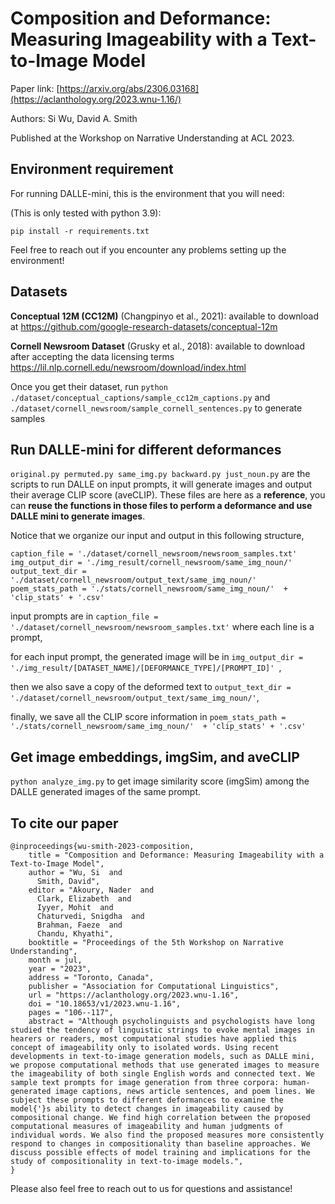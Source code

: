 # Composition and Deformance: Measuring Imageability with a Text-to-Image Model 

Paper link: [https://arxiv.org/abs/2306.03168](https://aclanthology.org/2023.wnu-1.16/)

Authors: Si Wu, David A. Smith

Published at the Workshop on Narrative Understanding at ACL 2023.

## Environment requirement
For running DALLE-mini, this is the environment that you will need:

(This is only tested with python 3.9):

```pip install -r requirements.txt```

Feel free to reach out if you encounter any problems setting up the environment!

## Datasets
**Conceptual 12M (CC12M)** (Changpinyo et al., 2021): available to download at https://github.com/google-research-datasets/conceptual-12m

**Cornell Newsroom Dataset** (Grusky et al., 2018): available to download after accepting the data licensing terms https://lil.nlp.cornell.edu/newsroom/download/index.html


Once you get their dataset, run
```python ./dataset/conceptual_captions/sample_cc12m_captions.py``` 
and
```./dataset/cornell_newsroom/sample_cornell_sentences.py```
to generate samples

## Run DALLE-mini for different deformances
```original.py permuted.py same_img.py backward.py just_noun.py``` are the scripts to run DALLE on input prompts, it will generate images and output their average CLIP score (aveCLIP). These files are here as a __reference__, you can __reuse the functions in those files to perform a deformance and use DALLE mini to generate images__. 


Notice that we organize our input and output in this following structure, 
```
caption_file = './dataset/cornell_newsroom/newsroom_samples.txt'
img_output_dir = './img_result/cornell_newsroom/same_img_noun/' 
output_text_dir = './dataset/cornell_newsroom/output_text/same_img_noun/'
poem_stats_path = './stats/cornell_newsroom/same_img_noun/'  + 'clip_stats' + '.csv'
```
input prompts are in ```caption_file = './dataset/cornell_newsroom/newsroom_samples.txt'``` where each line is a prompt,

for each input prompt, the generated image will be in ```img_output_dir = './img_result/[DATASET_NAME]/[DEFORMANCE_TYPE]/[PROMPT_ID]' ```,

then we also save a copy of the deformed text to ```output_text_dir = './dataset/cornell_newsroom/output_text/same_img_noun/'```,

finally, we save all the CLIP score information in ```poem_stats_path = './stats/cornell_newsroom/same_img_noun/'  + 'clip_stats' + '.csv'```



## Get image embeddings, imgSim, and aveCLIP
```python analyze_img.py``` to get image similarity score (imgSim) among the DALLE generated images of the same prompt. 


## To cite our paper
```
@inproceedings{wu-smith-2023-composition,
    title = "Composition and Deformance: Measuring Imageability with a Text-to-Image Model",
    author = "Wu, Si  and
      Smith, David",
    editor = "Akoury, Nader  and
      Clark, Elizabeth  and
      Iyyer, Mohit  and
      Chaturvedi, Snigdha  and
      Brahman, Faeze  and
      Chandu, Khyathi",
    booktitle = "Proceedings of the 5th Workshop on Narrative Understanding",
    month = jul,
    year = "2023",
    address = "Toronto, Canada",
    publisher = "Association for Computational Linguistics",
    url = "https://aclanthology.org/2023.wnu-1.16",
    doi = "10.18653/v1/2023.wnu-1.16",
    pages = "106--117",
    abstract = "Although psycholinguists and psychologists have long studied the tendency of linguistic strings to evoke mental images in hearers or readers, most computational studies have applied this concept of imageability only to isolated words. Using recent developments in text-to-image generation models, such as DALLE mini, we propose computational methods that use generated images to measure the imageability of both single English words and connected text. We sample text prompts for image generation from three corpora: human-generated image captions, news article sentences, and poem lines. We subject these prompts to different deformances to examine the model{'}s ability to detect changes in imageability caused by compositional change. We find high correlation between the proposed computational measures of imageability and human judgments of individual words. We also find the proposed measures more consistently respond to changes in compositionality than baseline approaches. We discuss possible effects of model training and implications for the study of compositionality in text-to-image models.",
}
```
Please also feel free to reach out to us for questions and assistance!

